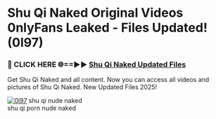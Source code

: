 # Shu Qi Naked Original Videos 0nlyFans Leaked - Files Updated! (0l97)

<h3>🔴 CLICK HERE 🌐==►► <a href="https://tinyurl.com/yckcrads" rel="nofollow">Shu Qi Naked Updated Files</a></h3>

Get Shu Qi Naked and all content. Now you can access all videos and pictures of Shu Qi Naked. New Updated Files 2025!

[![0l97](https://i.imgur.com/hpKpOFt.gif)](https://tinyurl.com/yckcrads)
shu qi nude naked<br>
shu qi porn nude naked
